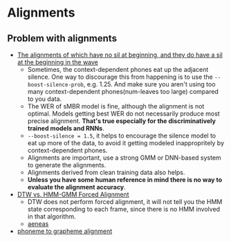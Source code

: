 # Alignments
## Problem with alignments
- [The alignments of which have no sil at beginning, and they do have a sil at the beginning in the wave][1]
    - Sometimes, the context-dependent phones eat up the adjacent silence. One way to discourage this from happening is to use the `--boost-silence-prob`, e.g. 1.25. And make sure you aren't using too many context-dependent phones(num-leaves too large) compared to you data.
    - The WER of sMBR model is fine, although the alignment is not optimal. Models getting best WER do not necessarily produce most precise alignment. **That's true especially for the discriminatively trained models and RNNs**.
    - `--boost-silence = 1.5`, it helps to encourage the silence model to eat up more of the data, to avoid it getting modeled inappropritely by context-dependent phones.
    - Alignments are important, use a strong GMM or DNN-based system to generate the alignments.
    - Alignments derived from clean training data also helps.
    - **Unless you have some human reference in mind there is no way to evaluate the alignment accuracy**.
- [DTW vs. HMM-GMM Forced Alignment][2]
    - DTW does not perform forced alignment, it will not tell you the HMM state corresponding to each frame, since there is no HMM involved in that algorithm.
    - [aeneas][3]
- [phoneme to grapheme alignment][4]

[1]:https://groups.google.com/forum/#!topic/kaldi-help/_Ij6L4uORBE
[2]:https://groups.google.com/forum/#!searchin/kaldi-help/alignment|sort:date/kaldi-help/TKDf22Skmno/IFnxnBLnBwAJ
[3]:https://github.com/readbeyond/aeneas
[4]:https://groups.google.com/forum/#!searchin/kaldi-help/alignment|sort:date/kaldi-help/7ZWJd5fEVzQ/OiIMe0fSAQAJ